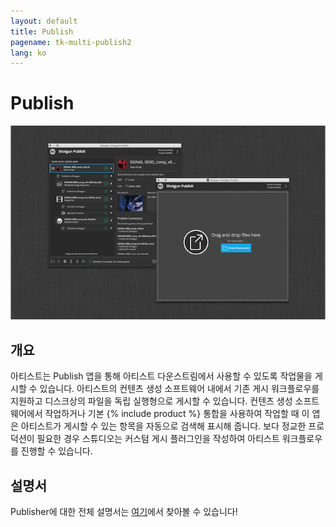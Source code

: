 ```yaml
---
layout: default
title: Publish
pagename: tk-multi-publish2
lang: ko
---
```


# Publish

![Publisher](../images/apps/sg_publisher_1.png)

## 개요

아티스트는 Publish 앱을 통해 아티스트 다운스트림에서 사용할 수 있도록 작업물을 게시할 수 있습니다. 아티스트의 컨텐츠 생성 소프트웨어 내에서 기존 게시 워크플로우를 지원하고 디스크상의 파일을 독립 실행형으로 게시할 수 있습니다. 컨텐츠 생성 소프트웨어에서 작업하거나 기본 {% include product %} 통합을 사용하여 작업할 때 이 앱은 아티스트가 게시할 수 있는 항목을 자동으로 검색해 표시해 줍니다. 보다 정교한 프로덕션이 필요한 경우 스튜디오는 커스텀 게시 플러그인을 작성하여 아티스트 워크플로우를 진행할 수 있습니다.

## 설명서

Publisher에 대한 전체 설명서는 [여기](https://developer.shotgridsoftware.com/d587be80/?title=Integrations+User+Guide#the-publisher)에서 찾아볼 수 있습니다!


